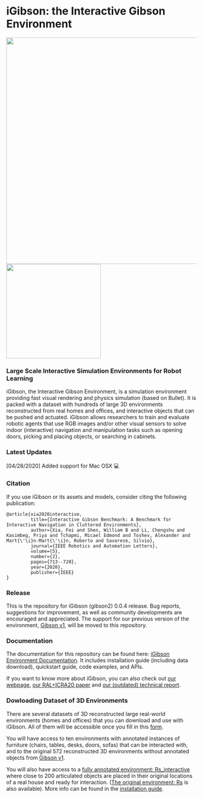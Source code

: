 #  iGibson: the Interactive Gibson Environment

<img src="./docs/images/igibsonlogo.png" width="600"> <img src="./docs/images/igibson.gif" width="250"> 

### Large Scale Interactive Simulation Environments for Robot Learning

iGibson, the Interactive Gibson Environment, is a simulation environment providing fast visual rendering and physics simulation (based on Bullet). It is packed with a dataset with hundreds of large 3D environments reconstructed from real homes and offices, and interactive objects that can be pushed and actuated. iGibson allows researchers to train and evaluate robotic agents that use RGB images and/or other visual sensors to solve indoor (interactive) navigation and manipulation tasks such as opening doors, picking and placing objects, or searching in cabinets.

### Latest Updates
[04/28/2020] Added support for Mac OSX :computer:

### Citation
If you use iGibson or its assets and models, consider citing the following publication:

```
@article{xia2020interactive,
         title={Interactive Gibson Benchmark: A Benchmark for Interactive Navigation in Cluttered Environments},
         author={Xia, Fei and Shen, William B and Li, Chengshu and Kasimbeg, Priya and Tchapmi, Micael Edmond and Toshev, Alexander and Mart{\'\i}n-Mart{\'\i}n, Roberto and Savarese, Silvio},
         journal={IEEE Robotics and Automation Letters},
         volume={5},
         number={2},
         pages={713--720},
         year={2020},
         publisher={IEEE}
}
```


### Release
This is the repository for iGibson (gibson2) 0.0.4 release. Bug reports, suggestions for improvement, as well as community developments are encouraged and appreciated. The support for our previous version of the environment, [Gibson v1](http://github.com/StanfordVL/GibsonEnv/), will be moved to this repository.

### Documentation
The documentation for this repository can be found here: [iGibson Environment Documentation](http://svl.stanford.edu/igibson/docs/). It includes installation guide (including data download), quickstart guide, code examples, and APIs.

If you want to know more about iGibson, you can also check out [our webpage](http://svl.stanford.edu/igibson), [our RAL+ICRA20 paper](https://arxiv.org/abs/1910.14442) and [our (outdated) technical report](http://svl.stanford.edu/igibson/assets/gibsonv2paper.pdf).

### Dowloading Dataset of 3D Environments
There are several datasets of 3D reconstructed large real-world environments (homes and offices) that you can download and use with iGibson. All of them will be accessible once you fill in this [form](https://forms.gle/36TW9uVpjrE1Mkf9A).

You will have access to ten environments with annotated instances of furniture (chairs, tables, desks, doors, sofas) that can be interacted with, and to the original 572 reconstructed 3D environments without annotated objects from [Gibson v1](http://github.com/StanfordVL/GibsonEnv/).

You will also have access to a [fully annotated environment: Rs_interactive](https://storage.googleapis.com/gibson_scenes/Rs_interactive.tar.gz) where close to 200 articulated objects are placed in their original locations of a real house and ready for interaction. ([The original environment: Rs](https://storage.googleapis.com/gibson_scenes/Rs.tar.gz) is also available). More info can be found in the [installation guide](http://svl.stanford.edu/igibson/docs/installation.html).

